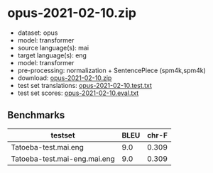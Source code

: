 # opus-2021-02-10.zip

* dataset: opus
* model: transformer
* source language(s): mai
* target language(s): eng
* model: transformer
* pre-processing: normalization + SentencePiece (spm4k,spm4k)
* download: [opus-2021-02-10.zip](https://object.pouta.csc.fi/Tatoeba-MT-models/mai-eng/opus-2021-02-10.zip)
* test set translations: [opus-2021-02-10.test.txt](https://object.pouta.csc.fi/Tatoeba-MT-models/mai-eng/opus-2021-02-10.test.txt)
* test set scores: [opus-2021-02-10.eval.txt](https://object.pouta.csc.fi/Tatoeba-MT-models/mai-eng/opus-2021-02-10.eval.txt)

## Benchmarks

| testset               | BLEU  | chr-F |
|-----------------------|-------|-------|
| Tatoeba-test.mai.eng 	| 9.0 	| 0.309 |
| Tatoeba-test.mai-eng.mai.eng 	| 9.0 	| 0.309 |

